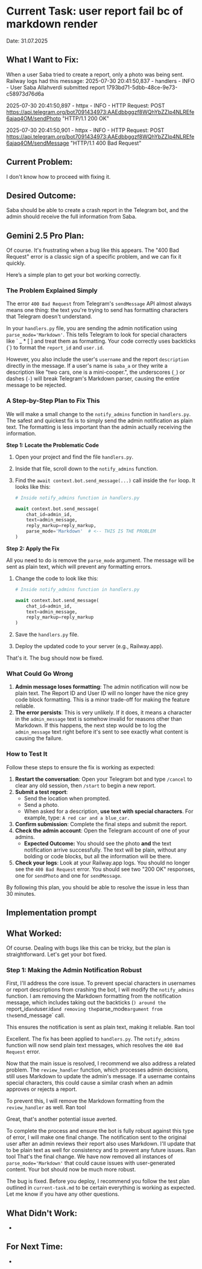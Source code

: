 # Current Task: user report fail bc of markdown render
Date: 31.07.2025

## What I Want to Fix:
When a user Saba tried to create a report, only a photo was being sent. Railway logs had this message:
2025-07-30 20:41:50,837 - handlers - INFO - User Saba Allahverdi submitted report 1793bd71-5dbb-48ce-9e73-c58973d76d6a

2025-07-30 20:41:50,897 - httpx - INFO - HTTP Request: POST https://api.telegram.org/bot7091434973:AAEdbbggzf8WQhYbZZIp4NLREfe6ajaq4OM/sendPhoto "HTTP/1.1 200 OK"

2025-07-30 20:41:50,901 - httpx - INFO - HTTP Request: POST https://api.telegram.org/bot7091434973:AAEdbbggzf8WQhYbZZIp4NLREfe6ajaq4OM/sendMessage "HTTP/1.1 400 Bad Request"

## Current Problem:
I don't know how to proceed with fixing it.

## Desired Outcome:
Saba should be able to create a crash report in the Telegram bot, and the admin should receive the full information from Saba.

## Gemini 2.5 Pro Plan:
Of course. It's frustrating when a bug like this appears. The "400 Bad Request" error is a classic sign of a specific problem, and we can fix it quickly.

Here’s a simple plan to get your bot working correctly.

### **The Problem Explained Simply**

The error `400 Bad Request` from Telegram's `sendMessage` API almost always means one thing: the text you're trying to send has formatting characters that Telegram doesn't understand.

In your `handlers.py` file, you are sending the admin notification using `parse_mode='Markdown'`. This tells Telegram to look for special characters like \` \_ \* \[ \] and treat them as formatting. Your code correctly uses backticks (\`) to format the `report_id` and `user.id`.

However, you also include the user's `username` and the report `description` directly in the message. If a user's name is `saba_a` or they write a description like "two cars, one is a mini-cooper.", the underscores (`_`) or dashes (`-`) will break Telegram's Markdown parser, causing the entire message to be rejected.

### **A Step-by-Step Plan to Fix This**

We will make a small change to the `notify_admins` function in `handlers.py`. The safest and quickest fix is to simply send the admin notification as plain text. The formatting is less important than the admin actually receiving the information.

**Step 1: Locate the Problematic Code**

1.  Open your project and find the file `handlers.py`.
2.  Inside that file, scroll down to the `notify_admins` function.
3.  Find the `await context.bot.send_message(...)` call inside the `for` loop. It looks like this:

    ```python
    # Inside notify_admins function in handlers.py

    await context.bot.send_message(
        chat_id=admin_id,
        text=admin_message,
        reply_markup=reply_markup,
        parse_mode='Markdown'  # <-- THIS IS THE PROBLEM
    )
    ```

**Step 2: Apply the Fix**

All you need to do is remove the `parse_mode` argument. The message will be sent as plain text, which will prevent any formatting errors.

1.  Change the code to look like this:

    ```python
    # Inside notify_admins function in handlers.py

    await context.bot.send_message(
        chat_id=admin_id,
        text=admin_message,
        reply_markup=reply_markup
    )
    ```
2.  Save the `handlers.py` file.
3.  Deploy the updated code to your server (e.g., Railway.app).

That's it. The bug should now be fixed.

### **What Could Go Wrong**

1.  **Admin message loses formatting**: The admin notification will now be plain text. The Report ID and User ID will no longer have the nice grey code block formatting. This is a minor trade-off for making the feature reliable.
2.  **The error persists**: This is very unlikely. If it does, it means a character in the `admin_message` text is somehow invalid for reasons other than Markdown. If this happens, the next step would be to log the `admin_message` text right before it's sent to see exactly what content is causing the failure.

### **How to Test It**

Follow these steps to ensure the fix is working as expected:

1.  **Restart the conversation**: Open your Telegram bot and type `/cancel` to clear any old session, then `/start` to begin a new report.
2.  **Submit a test report**:
    *   Send the location when prompted.
    *   Send a photo.
    *   When asked for a description, **use text with special characters**. For example, type: `A red car and a blue_car.`
3.  **Confirm submission**: Complete the final steps and submit the report.
4.  **Check the admin account**: Open the Telegram account of one of your admins.
    *   **Expected Outcome:** You should see the photo **and** the text notification arrive successfully. The text will be plain, without any bolding or code blocks, but all the information will be there.
5.  **Check your logs**: Look at your Railway.app logs. You should no longer see the `400 Bad Request` error. You should see two "200 OK" responses, one for `sendPhoto` and one for `sendMessage`.

By following this plan, you should be able to resolve the issue in less than 30 minutes.
## Implementation prompt
## What Worked:
Of course. Dealing with bugs like this can be tricky, but the plan is straightforward. Let's get your bot fixed.

### Step 1: Making the Admin Notification Robust

First, I'll address the core issue. To prevent special characters in usernames or report descriptions from crashing the bot, I will modify the `notify_admins` function. I am removing the Markdown formatting from the notification message, which includes taking out the backticks (`) around the `report_id` and `user.id` and removing the `parse_mode` argument from the `send_message` call.

This ensures the notification is sent as plain text, making it reliable.
Ran tool

Excellent. The fix has been applied to `handlers.py`. The `notify_admins` function will now send plain text messages, which resolves the `400 Bad Request` error.

Now that the main issue is resolved, I recommend we also address a related problem. The `review_handler` function, which processes admin decisions, still uses Markdown to update the admin's message. If a username contains special characters, this could cause a similar crash when an admin approves or rejects a report.

To prevent this, I will remove the Markdown formatting from the `review_handler` as well.
Ran tool

Great, that's another potential issue averted.

To complete the process and ensure the bot is fully robust against this type of error, I will make one final change. The notification sent to the original user after an admin reviews their report also uses Markdown. I'll update that to be plain text as well for consistency and to prevent any future issues.
Ran tool
That's the final change. We have now removed all instances of `parse_mode='Markdown'` that could cause issues with user-generated content. Your bot should now be much more robust.

The bug is fixed. Before you deploy, I recommend you follow the test plan outlined in `current-task.md` to be certain everything is working as expected. Let me know if you have any other questions.

## What Didn't Work:
- 

## For Next Time:
-